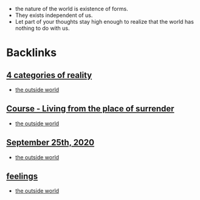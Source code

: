 - the nature of the world is existence of forms.
- They exists independent of us.
- Let part of your thoughts stay high enough to realize that the world has nothing to do with us.

# Backlinks
## [4 categories of reality](<4 categories of reality.md>)
- [the outside world](<the outside world.md>)

## [Course - Living from the place of surrender](<Course - Living from the place of surrender.md>)
- [the outside world](<the outside world.md>)

## [September 25th, 2020](<September 25th, 2020.md>)
- [the outside world](<the outside world.md>)

## [feelings](<feelings.md>)
- [the outside world](<the outside world.md>)

